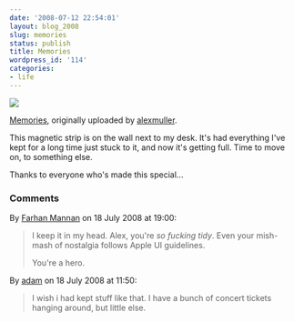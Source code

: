 ```yaml
---
date: '2008-07-12 22:54:01'
layout: blog_2008
slug: memories
status: publish
title: Memories
wordpress_id: '114'
categories:
- life
---
```


[![](http://farm4.static.flickr.com/3157/2661682343_84dc869457.jpg)](http://www.flickr.com/photos/alexmuller/2661682343/)

[Memories](http://www.flickr.com/photos/alexmuller/2661682343/), originally uploaded by [alexmuller](http://www.flickr.com/people/alexmuller/).

This magnetic strip is on the wall next to my desk. It's had everything I've
kept for a long time just stuck to it, and now it's getting full. Time to move
on, to something else.

Thanks to everyone who's made this special...

### Comments ###

By [Farhan Mannan](http://disinformatics.com/) on 18 July 2008 at 19:00:

> I keep it in my head. Alex, you're *so fucking tidy*. Even your mish-mash
> of nostalgia follows Apple UI guidelines.
> 
> You're a hero.

By [adam](http://zethrae.us) on 18 July 2008 at 11:50:

> I wish i had kept stuff like that. I have a bunch of concert tickets hanging
> around, but little else.
